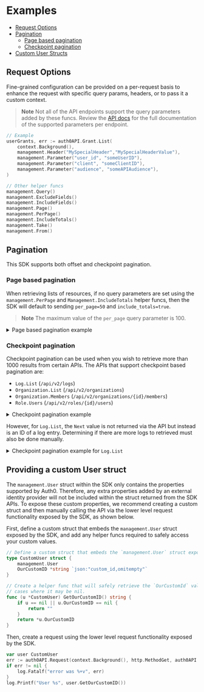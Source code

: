 # Examples

- [Request Options](#request-options)
- [Pagination](#pagination)
  - [Page based pagination](#page-based-pagination)
  - [Checkpoint pagination](#checkpoint-pagination)
- [Custom User Structs](#providing-a-custom-user-struct)

## Request Options

Fine-grained configuration can be provided on a per-request basis to enhance the request with specific query params, headers, or to pass it a custom context.

> **Note**
> Not all of the API endpoints support the query parameters added by these funcs.
> Review the [API docs](https://auth0.com/docs/api/management/v2) for the full documentation of the supported parameters per endpoint.

```go
// Example
userGrants, err := auth0API.Grant.List(
    context.Background(),
    management.Header("MySpecialHeader","MySpecialHeaderValue"),
    management.Parameter("user_id", "someUserID"),
    management.Parameter("client", "someClientID"),
    management.Parameter("audience", "someAPIAudience"),
)

// Other helper funcs
management.Query()
management.ExcludeFields()
management.IncludeFields()
management.Page()
management.PerPage()
management.IncludeTotals()
management.Take()
management.From()
```

## Pagination

This SDK supports both offset and checkpoint pagination.

### Page based pagination

When retrieving lists of resources, if no query parameters are set using the `management.PerPage` and `Management.IncludeTotals` helper funcs, then the SDK will default to sending `per_page=50` and `include_totals=true`. 

> **Note**
> The maximum value of the `per_page` query parameter is 100.

<details>
  <summary>Page based pagination example</summary>

```go
var page int
for {
    clients, err := auth0API.Client.List(
        context.Background(),
        management.Page(page),
        management.PerPage(100),
    )
    if err != nil {
        return err
    }

    // Accumulate here the results or check for a specific client.

    if !clients.HasNext() {
        break
    }

    page++
}
```
</details>

### Checkpoint pagination

Checkpoint pagination can be used when you wish to retrieve more than 1000 results from certain APIs. The APIs that support checkpoint based pagination are:

* `Log.List` (`/api/v2/logs`)
* `Organization.List` (`/api/v2/organizations`)
* `Organization.Members` (`/api/v2/organizations/{id}/members`)
* `Role.Users` (`/api/v2/roles/{id}/users`)

<details>
  <summary>Checkpoint pagination example</summary>

```go
// For the first call, only pass the `take` query parameter, the API will
// then return a `Next` value that can be used for future requests.
orgList, err := auth0API.Organization.List(context.Background(), management.Take(100))
if err != nil {
    log.Fatalf("err: %+v", err)
}

if !orgList.HasNext() {
    // No need to continue we can stop here.
    return
}

for {
    // Pass the `next` and `take` query parameters now so
    // that we can correctly paginate the organizations.
    orgList, err = auth0API.Organization.List(
        context.Background(),
        management.From(orgList.Next),
        management.Take(100),
    )
    if err != nil {
        log.Fatalf("err :%+v", err)
    }
    
    for _, org := range orgList.Organizations {
        log.Printf("org %s", org.GetID())
    }
    
    // The `HasNext` helper func checks whether
    // the API has informed us that there is
    // more data to retrieve or not.
    if !orgList.HasNext() {
        break
    }
}
```
</details>

However, for `Log.List`, the `Next` value is not returned via the API but instead is an ID of a log entry. Determining if there are more logs to retrieved must also be done manually.

<details>
  <summary>Checkpoint pagination example for <code>Log.List</code></summary>

```go
var logs []*management.Log
initialLogId := "LOGID"
for {
    // Retrieve 100 logs after the specified log
    logs, err = auth0API.Log.List(
        context.Background(),
        management.From(logFromId),
        management.Take(100),
    )

    if err != nil {
        log.Fatalf("err: %+v", err)
    }

    for _, logData := range logs {
        log.Printf("ID %s", logData.GetID())
        log.Printf("Type %s", logData.GetType())

    }

    // The HasNext helper cannot be used with `Log.List` so instead we check the length of the
    // returned logs array. When it reaches 0 there are no more logs left to process.
    if len(logs) == 0 {
        break
    }

    logFromId = logs[len(logs)-1].GetID()
}
```
</details>

## Providing a custom User struct

The `management.User` struct within the SDK only contains the properties supported by Auth0. Therefore, any extra properties added by an external identity provider will not be included within the struct returned from the SDK APIs. To expose these custom properties, we recommend creating a custom struct and then manually calling the API via the lower level request functionality exposed by the SDK, as shown below.

First, define a custom struct that embeds the `management.User` struct exposed by the SDK, and add any helper funcs required to safely access your custom values.

```go
// Define a custom struct that embeds the `management.User` struct exposed by the SDK.
type CustomUser struct {
	management.User
	OurCustomID *string `json:"custom_id,omitempty"`
}

// Create a helper func that will safely retrieve the `OurCustomId` value from CustomUser in the
// cases where it may be nil.
func (u *CustomUser) GetOurCustomID() string {
	if u == nil || u.OurCustomID == nil {
		return ""
	}
	return *u.OurCustomID
}
```

Then, create a request using the lower level request functionality exposed by the SDK.

```go
var user CustomUser
err := auth0API.Request(context.Background(), http.MethodGet, auth0API.URI("users", "auth0|63cfb8ca89c31c3f33f1dffd"), &user)
if err != nil {
    log.Fatalf("error was %+v", err)
}
log.Printf("User %s", user.GetOurCustomID())
```